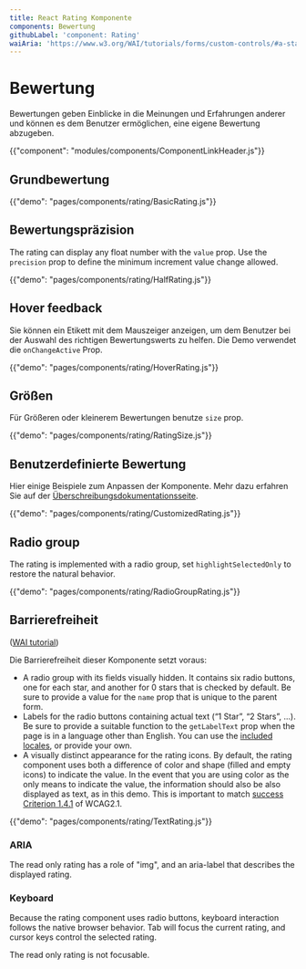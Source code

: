 ```yaml
---
title: React Rating Komponente
components: Bewertung
githubLabel: 'component: Rating'
waiAria: 'https://www.w3.org/WAI/tutorials/forms/custom-controls/#a-star-rating'
---
```


# Bewertung

<p class="description">Bewertungen geben Einblicke in die Meinungen und Erfahrungen anderer und können es dem Benutzer ermöglichen, eine eigene Bewertung abzugeben.</p>

{{"component": "modules/components/ComponentLinkHeader.js"}}

## Grundbewertung

{{"demo": "pages/components/rating/BasicRating.js"}}

## Bewertungspräzision

The rating can display any float number with the `value` prop. Use the `precision` prop to define the minimum increment value change allowed.

{{"demo": "pages/components/rating/HalfRating.js"}}

## Hover feedback

Sie können ein Etikett mit dem Mauszeiger anzeigen, um dem Benutzer bei der Auswahl des richtigen Bewertungswerts zu helfen. Die Demo verwendet die `onChangeActive` Prop.

{{"demo": "pages/components/rating/HoverRating.js"}}

## Größen

Für Größeren oder kleinerem Bewertungen benutze `size` prop.

{{"demo": "pages/components/rating/RatingSize.js"}}

## Benutzerdefinierte Bewertung

Hier einige Beispiele zum Anpassen der Komponente. Mehr dazu erfahren Sie auf der [Überschreibungsdokumentationsseite](/customization/how-to-customize/).

{{"demo": "pages/components/rating/CustomizedRating.js"}}

## Radio group

The rating is implemented with a radio group, set `highlightSelectedOnly` to restore the natural behavior.

{{"demo": "pages/components/rating/RadioGroupRating.js"}}

## Barrierefreiheit

([WAI tutorial](https://www.w3.org/WAI/tutorials/forms/custom-controls/#a-star-rating))

Die Barrierefreiheit dieser Komponente setzt voraus:

- A radio group with its fields visually hidden. It contains six radio buttons, one for each star, and another for 0 stars that is checked by default. Be sure to provide a value for the `name` prop that is unique to the parent form.
- Labels for the radio buttons containing actual text (“1 Star”, “2 Stars”, …). Be sure to provide a suitable function to the `getLabelText` prop when the page is in a language other than English. You can use the [included locales](https://material-ui.com/guides/localization/), or provide your own.
- A visually distinct appearance for the rating icons. By default, the rating component uses both a difference of color and shape (filled and empty icons) to indicate the value. In the event that you are using color as the only means to indicate the value, the information should also be also displayed as text, as in this demo. This is important to match [success Criterion 1.4.1](https://www.w3.org/TR/WCAG21/#use-of-color) of WCAG2.1.

{{"demo": "pages/components/rating/TextRating.js"}}

### ARIA

The read only rating has a role of "img", and an aria-label that describes the displayed rating.

### Keyboard

Because the rating component uses radio buttons, keyboard interaction follows the native browser behavior. Tab will focus the current rating, and cursor keys control the selected rating.

The read only rating is not focusable.
